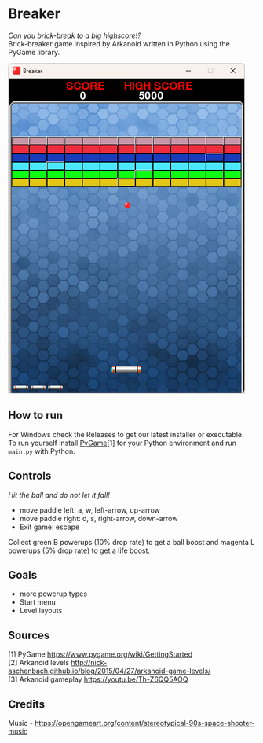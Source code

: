 # Breaker
_Can you brick-break to a big highscore!?_  
Brick-breaker game inspired by Arkanoid written in Python using the PyGame library.  

![Gameplay Demo](gameplay.png)

## How to run
For Windows check the Releases to get our latest installer or executable.  
To run yourself install [PyGame](https://www.pygame.org/wiki/GettingStarted)[1] for your Python environment and run `main.py` with Python.  

## Controls
_Hit the ball and do not let it fall!_
- move paddle left: a, w, left-arrow, up-arrow
- move paddle right: d, s, right-arrow, down-arrow
- Exit game: escape

Collect green B powerups (10% drop rate) to get a ball boost and magenta L powerups (5% drop rate) to get a life boost.  

## Goals
- more powerup types
- Start menu
- Level layouts

## Sources
[1] PyGame https://www.pygame.org/wiki/GettingStarted  
[2] Arkanoid levels http://nick-aschenbach.github.io/blog/2015/04/27/arkanoid-game-levels/  
[3] Arkanoid gameplay https://youtu.be/Th-Z6QQ5AOQ  

## Credits
Music - https://opengameart.org/content/stereotypical-90s-space-shooter-music  
